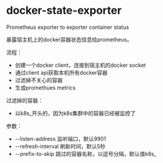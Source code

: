# docker-state-exporter

Prometheus exporter to exporter container status

暴露宿主机上的docker容器状态信息给prometheus。

流程：

- 创建一个docker client，连接到宿主机的docker socket
- 通过client api获取本机所有docker容器
- 过滤掉不关心的容器
- 生成promethues metrics

过滤掉的容器：

- 以k8s_开头的，因为k8s集群中的容器已经被监控了

参数：

- --listen-address 监听端口，默认9901
- --refresh-interval 刷新时间，默认5秒
- --prefix-to-skip 跳过的容器名称，以逗号分隔，默认值k8s_
